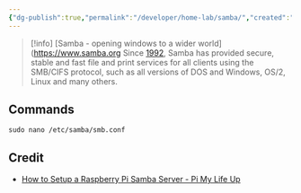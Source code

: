 ```yaml
---
{"dg-publish":true,"permalink":"/developer/home-lab/samba/","created":"2025-04-09T22:18:20.343-05:00","updated":"2025-04-09T11:41:09.000-05:00"}
---
```



> [!info] [Samba - opening windows to a wider world](https://www.samba.org
> Since [1992](https://www.samba.org/samba/docs/10years.html), Samba has provided secure, stable and fast file and print services for all clients using the SMB/CIFS protocol, such as all versions of DOS and Windows, OS/2, Linux and many others.

## Commands

```
sudo nano /etc/samba/smb.conf
```

## Credit
- [How to Setup a Raspberry Pi Samba Server - Pi My Life Up](https://pimylifeup.com/raspberry-pi-samba/#:~:text=Connect)